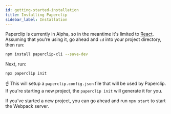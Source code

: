 ```yaml
---
id: getting-started-installation
title: Installing Paperclip
sidebar_label: Installation 
---
```


Paperclip is currently in Alpha, so in the meantime it's limited to [React](https://reactjs.org/). Assuming that you're using it, go ahead and `cd` into your project directory, then run:

```sh
npm install paperclip-cli --save-dev
```

Next, run:

```sh
npx paperclip init
```

☝ This will setup a `paperclip.config.json` file that will be used by Paperclip. If you're starting a new project, the `paperclip init` will generate it for you. 

If you've started a new project, you can go ahead and run `npm start` to start the Webpack server. 